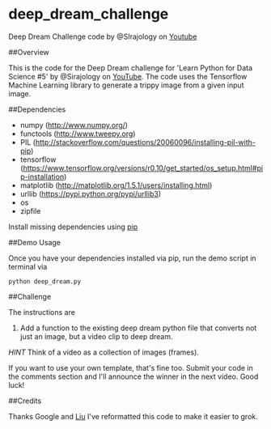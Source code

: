 # deep_dream_challenge
Deep Dream Challenge code by @SIrajology on [Youtube](https://youtu.be/MrBzgvUNr4w)

##Overview

This is the code for the Deep Dream challenge for 'Learn Python for Data Science #5' by @Sirajology on [YouTube](https://youtu.be/MrBzgvUNr4wY). The code uses the Tensorflow Machine Learning library to generate a trippy image
from a given input image. 

##Dependencies

* numpy (http://www.numpy.org/)
* functools (http://www.tweepy.org)
* PIL (http://stackoverflow.com/questions/20060096/installing-pil-with-pip)
* tensorflow (https://www.tensorflow.org/versions/r0.10/get_started/os_setup.html#pip-installation)
* matplotlib (http://matplotlib.org/1.5.1/users/installing.html)
* urllib (https://pypi.python.org/pypi/urllib3)
* os
* zipfile

Install missing dependencies using [pip](https://pip.pypa.io/en/stable/installing/)

##Demo Usage

Once you have your dependencies installed via pip, run the demo script in terminal via

```
python deep_dream.py
```

##Challenge 

The instructions are 

1. Add a function to the existing deep dream python file that converts not just an image, but a video clip to deep dream. 

*HINT* Think of a video as a collection of images (frames). 

If you want to use your own template, that's fine too. Submit your code in the comments section and I'll announce the winner in
the next video. Good luck!

##Credits

Thanks Google and [Liu](https://github.com/LiuzcEECS) I've reformatted this code to make it easier to grok. 
